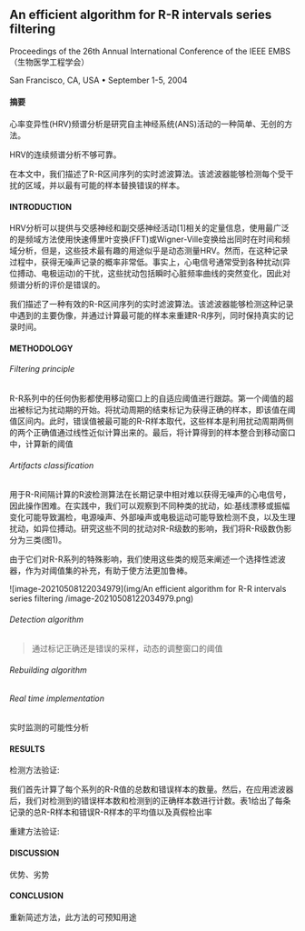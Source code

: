 ## An efficient algorithm for R-R intervals series filtering 

Proceedings of the 26th Annual International Conference of the IEEE EMBS（生物医学工程学会）

San Francisco, CA, USA • September 1-5, 2004 

#### 摘要

心率变异性(HRV)频谱分析是研究自主神经系统(ANS)活动的一种简单、无创的方法。

HRV的连续频谱分析不够可靠。

在本文中，我们描述了R-R区间序列的实时滤波算法。该滤波器能够检测每个受干扰的区域，并以最有可能的样本替换错误的样本。

#### INTRODUCTION 

HRV分析可以提供与交感神经和副交感神经活动[1]相关的定量信息，使用最广泛的是频域方法使用快速傅里叶变换(FFT)或Wigner-Ville变换给出同时在时间和频域分析，但是，这些技术最有趣的用途似乎是动态测量HRV。然而，在这种记录过程中，获得无噪声记录的概率非常低。事实上，心电信号通常受到各种扰动(异位搏动、电极运动)的干扰，这些扰动包括瞬时心脏频率曲线的突然变化，因此对频谱分析的评价是错误的。

我们描述了一种有效的R-R区间序列的实时滤波算法。该滤波器能够检测这种记录中遇到的主要伪像，并通过计算最可能的样本来重建R-R序列，同时保持真实的记录时间。

#### METHODOLOGY 

###### Filtering principle 

R-R系列中的任何伪影都使用移动窗口上的自适应阈值进行跟踪。第一个阈值的超出被标记为扰动期的开始。将扰动周期的结束标记为获得正确的样本，即该值在阈值区间内。此时，错误值被最可能的R-R样本取代，这些样本是利用扰动周期两侧的两个正确值通过线性近似计算出来的。最后，将计算得到的样本整合到移动窗口中，计算新的阈值

###### Artifacts classification 

用于R-R间隔计算的R波检测算法在长期记录中相对难以获得无噪声的心电信号，因此操作困难。在实践中，我们可以观察到不同种类的扰动，如:基线漂移或振幅变化可能导致漏检，电源噪声、外部噪声或电极运动可能导致检测不良，以及生理扰动，如异位搏动。研究这些不同的扰动对R-R级数的影响，我们将R-R级数伪影分为三类(图1)。

由于它们对R-R系列的特殊影响，我们使用这些类的规范来阐述一个选择性滤波器，作为对阈值集的补充，有助于使方法更加鲁棒。

![image-20210508122034979](img/An efficient algorithm for R-R intervals series filtering /image-20210508122034979.png)

###### Detection algorithm 

> 通过标记正确还是错误的采样，动态的调整窗口的阈值

###### Rebuilding algorithm 

###### Real time implementation 

实时监测的可能性分析

#### RESULTS

检测方法验证:

我们首先计算了每个系列的R-R值的总数和错误样本的数量。然后，在应用滤波器后，我们对检测到的错误样本数和检测到的正确样本数进行计数。表1给出了每条记录的总R-R样本和错误R-R样本的平均值以及真假检出率

重建方法验证:



#### DISCUSSION 

优势、劣势

#### CONCLUSION 

重新简述方法，此方法的可预知用途
